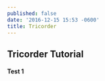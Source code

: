 ```yaml
---
published: false
date: '2016-12-15 15:53 -0600'
title: Tricorder
---
```

## Tricorder Tutorial

#### Test 1
